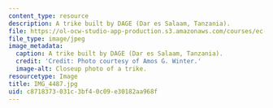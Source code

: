 ```yaml
---
content_type: resource
description: A trike built by DAGE (Dar es Salaam, Tanzania).
file: https://ol-ocw-studio-app-production.s3.amazonaws.com/courses/ec-721-wheelchair-design-in-developing-countries-spring-2009/c8718373031c3bf40c09e30182aa968f_IMG_4487.jpg
file_type: image/jpeg
image_metadata:
  caption: A trike built by DAGE (Dar es Salaam, Tanzania).
  credit: 'Credit: Photo courtesy of Amos G. Winter.'
  image-alt: Closeup photo of a trike.
resourcetype: Image
title: IMG_4487.jpg
uid: c8718373-031c-3bf4-0c09-e30182aa968f
---
```

